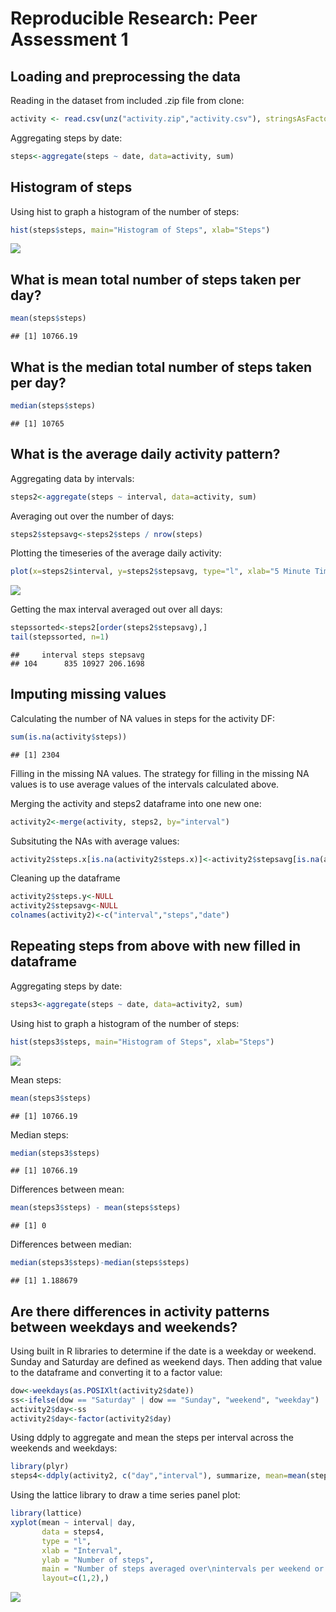 # Reproducible Research: Peer Assessment 1


## Loading and preprocessing the data

Reading in the dataset from included .zip file from clone:


```r
activity <- read.csv(unz("activity.zip","activity.csv"), stringsAsFactors=FALSE, header=T, sep=",")
```

Aggregating steps by date:


```r
steps<-aggregate(steps ~ date, data=activity, sum)
```

## Histogram of steps
Using hist to graph a histogram of the number of steps:


```r
hist(steps$steps, main="Histogram of Steps", xlab="Steps")
```

![](figure/unnamed-chunk-3-1.png) 


## What is mean total number of steps taken per day?

```r
mean(steps$steps)
```

```
## [1] 10766.19
```
## What is the median total number of steps taken per day?

```r
median(steps$steps)
```

```
## [1] 10765
```



## What is the average daily activity pattern?
Aggregating data by intervals:

```r
steps2<-aggregate(steps ~ interval, data=activity, sum)
```
Averaging out over the number of days:

```r
steps2$stepsavg<-steps2$steps / nrow(steps)
```

Plotting the timeseries of the average daily activity:

```r
plot(x=steps2$interval, y=steps2$stepsavg, type="l", xlab="5 Minute Time Interval", ylab="Average Number of Steps", main="Average Number of Steps Taken\nAveraged Across All Days ")
```

![](figure/unnamed-chunk-8-1.png) 

Getting the max interval averaged out over all days:

```r
stepssorted<-steps2[order(steps2$stepsavg),]
tail(stepssorted, n=1)
```

```
##     interval steps stepsavg
## 104      835 10927 206.1698
```

## Imputing missing values
Calculating the number of NA values in steps for the activity DF:

```r
sum(is.na(activity$steps))
```

```
## [1] 2304
```

Filling in the missing NA values.  The strategy for filling in the missing NA values
is to use average values of the intervals calculated above.

Merging the activity and steps2 dataframe into one new one:

```r
activity2<-merge(activity, steps2, by="interval")
```

Subsituting the NAs with average values:

```r
activity2$steps.x[is.na(activity2$steps.x)]<-activity2$stepsavg[is.na(activity2$steps.x)]
```

Cleaning up the dataframe

```r
activity2$steps.y<-NULL
activity2$stepsavg<-NULL
colnames(activity2)<-c("interval","steps","date")
```
## Repeating steps from above with new filled in dataframe
Aggregating steps by date:


```r
steps3<-aggregate(steps ~ date, data=activity2, sum)
```

Using hist to graph a histogram of the number of steps:


```r
hist(steps3$steps, main="Histogram of Steps", xlab="Steps")
```

![](figure/unnamed-chunk-15-1.png) 

Mean steps:

```r
mean(steps3$steps)
```

```
## [1] 10766.19
```

Median steps:

```r
median(steps3$steps)
```

```
## [1] 10766.19
```

Differences between mean:

```r
mean(steps3$steps) - mean(steps$steps)
```

```
## [1] 0
```

Differences between median:

```r
median(steps3$steps)-median(steps$steps)
```

```
## [1] 1.188679
```

## Are there differences in activity patterns between weekdays and weekends?

Using built in R libraries to determine if the date is a weekday or weekend. Sunday and Saturday are defined as weekend days. Then adding that value to the dataframe and converting it to a factor value:

```r
dow<-weekdays(as.POSIXlt(activity2$date))
ss<-ifelse(dow == "Saturday" | dow == "Sunday", "weekend", "weekday")
activity2$day<-ss
activity2$day<-factor(activity2$day)
```

Using ddply to aggregate and mean the steps per interval across the weekends and weekdays:

```r
library(plyr)
steps4<-ddply(activity2, c("day","interval"), summarize, mean=mean(steps))
```

Using the lattice library to draw a time series panel plot:

```r
library(lattice) 
xyplot(mean ~ interval| day,
       data = steps4,
       type = "l",
       xlab = "Interval",
       ylab = "Number of steps",
       main = "Number of steps averaged over\nintervals per weekend or weekday",
       layout=c(1,2),)
```

![](figure/unnamed-chunk-22-1.png) 

